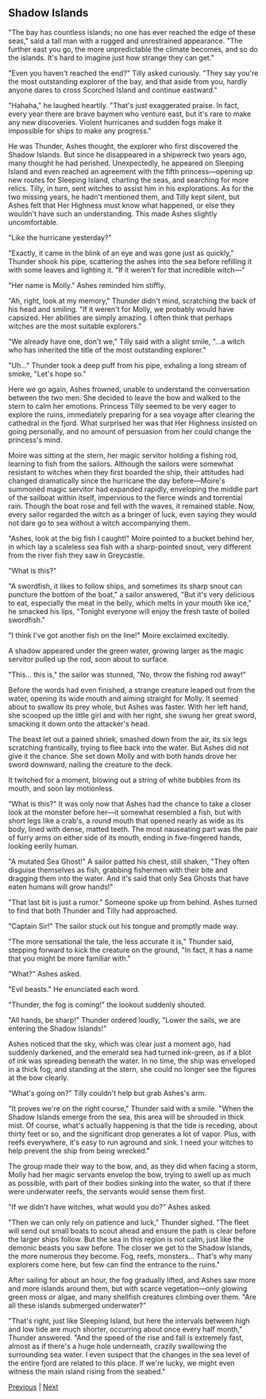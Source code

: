 ## Shadow Islands
"The bay has countless islands; no one has ever reached the edge of these seas," said a tall man with a rugged and unrestrained appearance. "The further east you go, the more unpredictable the climate becomes, and so do the islands. It's hard to imagine just how strange they can get."



"Even you haven't reached the end?" Tilly asked curiously. "They say you're the most outstanding explorer of the bay, and that aside from you, hardly anyone dares to cross Scorched Island and continue eastward."



"Hahaha," he laughed heartily. "That's just exaggerated praise. In fact, every year there are brave baymen who venture east, but it's rare to make any new discoveries. Violent hurricanes and sudden fogs make it impossible for ships to make any progress."



He was Thunder, Ashes thought, the explorer who first discovered the Shadow Islands. But since he disappeared in a shipwreck two years ago, many thought he had perished. Unexpectedly, he appeared on Sleeping Island and even reached an agreement with the fifth princess—opening up new routes for Sleeping Island, charting the seas, and searching for more relics. Tilly, in turn, sent witches to assist him in his explorations. As for the two missing years, he hadn't mentioned them, and Tilly kept silent, but Ashes felt that Her Highness must know what happened, or else they wouldn't have such an understanding. This made Ashes slightly uncomfortable.



"Like the hurricane yesterday?"



"Exactly, it came in the blink of an eye and was gone just as quickly," Thunder shook his pipe, scattering the ashes into the sea before refilling it with some leaves and lighting it. "If it weren't for that incredible witch—"



"Her name is Molly." Ashes reminded him stiffly.



"Ah, right, look at my memory," Thunder didn't mind, scratching the back of his head and smiling. "If it weren't for Molly, we probably would have capsized. Her abilities are simply amazing. I often think that perhaps witches are the most suitable explorers."



"We already have one, don't we," Tilly said with a slight smile, "…a witch who has inherited the title of the most outstanding explorer."



"Uh..." Thunder took a deep puff from his pipe, exhaling a long stream of smoke, "Let's hope so."

Here we go again, Ashes frowned, unable to understand the conversation between the two men. She decided to leave the bow and walked to the stern to calm her emotions. Princess Tilly seemed to be very eager to explore the ruins, immediately preparing for a sea voyage after clearing the cathedral in the fjord. What surprised her was that Her Highness insisted on going personally, and no amount of persuasion from her could change the princess's mind.

Moire was sitting at the stern, her magic servitor holding a fishing rod, learning to fish from the sailors. Although the sailors were somewhat resistant to witches when they first boarded the ship, their attitudes had changed dramatically since the hurricane the day before—Moire's summoned magic servitor had expanded rapidly, enveloping the middle part of the sailboat within itself, impervious to the fierce winds and torrential rain. Though the boat rose and fell with the waves, it remained stable. Now, every sailor regarded the witch as a bringer of luck, even saying they would not dare go to sea without a witch accompanying them.

"Ashes, look at the big fish I caught!" Moire pointed to a bucket behind her, in which lay a scaleless sea fish with a sharp-pointed snout, very different from the river fish they saw in Greycastle.

"What is this?"

"A swordfish, it likes to follow ships, and sometimes its sharp snout can puncture the bottom of the boat," a sailor answered, "But it's very delicious to eat, especially the meat in the belly, which melts in your mouth like ice," he smacked his lips, "Tonight everyone will enjoy the fresh taste of boiled swordfish."

"I think I've got another fish on the line!" Moire exclaimed excitedly.

A shadow appeared under the green water, growing larger as the magic servitor pulled up the rod, soon about to surface.

"This... this is," the sailor was stunned, "No, throw the fishing rod away!"



Before the words had even finished, a strange creature leaped out from the water, opening its wide mouth and aiming straight for Molly. It seemed about to swallow its prey whole, but Ashes was faster. With her left hand, she scooped up the little girl and with her right, she swung her great sword, smacking it down onto the attacker's head.

The beast let out a pained shriek, smashed down from the air, its six legs scratching frantically, trying to flee back into the water. But Ashes did not give it the chance. She set down Molly and with both hands drove her sword downward, nailing the creature to the deck.

It twitched for a moment, blowing out a string of white bubbles from its mouth, and soon lay motionless.

"What is this?" It was only now that Ashes had the chance to take a closer look at the monster before her—it somewhat resembled a fish, but with short legs like a crab's, a round mouth that opened nearly as wide as its body, lined with dense, matted teeth. The most nauseating part was the pair of furry arms on either side of its mouth, ending in five-fingered hands, looking eerily human.

"A mutated Sea Ghost!" A sailor patted his chest, still shaken, "They often disguise themselves as fish, grabbing fishermen with their bite and dragging them into the water. And it's said that only Sea Ghosts that have eaten humans will grow hands!"

"That last bit is just a rumor." Someone spoke up from behind. Ashes turned to find that both Thunder and Tilly had approached.

"Captain Sir!" The sailor stuck out his tongue and promptly made way.

"The more sensational the tale, the less accurate it is," Thunder said, stepping forward to kick the creature on the ground, "In fact, it has a name that you might be more familiar with."



"What?" Ashes asked.

"Evil beasts." He enunciated each word.

"Thunder, the fog is coming!" the lookout suddenly shouted.

"All hands, be sharp!" Thunder ordered loudly, "Lower the sails, we are entering the Shadow Islands!"

Ashes noticed that the sky, which was clear just a moment ago, had suddenly darkened, and the emerald sea had turned ink-green, as if a blot of ink was spreading beneath the water. In no time, the ship was enveloped in a thick fog, and standing at the stern, she could no longer see the figures at the bow clearly.

"What's going on?" Tilly couldn't help but grab Ashes's arm.

"It proves we're on the right course," Thunder said with a smile. "When the Shadow Islands emerge from the sea, this area will be shrouded in thick mist. Of course, what's actually happening is that the tide is receding, about thirty feet or so, and the significant drop generates a lot of vapor. Plus, with reefs everywhere, it's easy to run aground and sink. I need your witches to help prevent the ship from being wrecked."

The group made their way to the bow, and, as they did when facing a storm, Molly had her magic servants envelop the bow, trying to swell up as much as possible, with part of their bodies sinking into the water, so that if there were underwater reefs, the servants would sense them first.

"If we didn't have witches, what would you do?" Ashes asked.



"Then we can only rely on patience and luck," Thunder sighed. "The fleet will send out small boats to scout ahead and ensure the path is clear before the larger ships follow. But the sea in this region is not calm, just like the demonic beasts you saw before. The closer we get to the Shadow Islands, the more numerous they become. Fog, reefs, monsters... That's why many explorers come here, but few can find the entrance to the ruins."



After sailing for about an hour, the fog gradually lifted, and Ashes saw more and more islands around them, but with scarce vegetation—only glowing green moss or algae, and many shellfish creatures climbing over them. "Are all these islands submerged underwater?"



"That's right, just like Sleeping Island, but here the intervals between high and low tide are much shorter, occurring about once every half month," Thunder answered. "And the speed of the rise and fall is extremely fast, almost as if there's a huge hole underneath, crazily swallowing the surrounding sea water. I even suspect that the changes in the sea level of the entire fjord are related to this place. If we're lucky, we might even witness the main island rising from the seabed."





[Previous](CH0231.md) | [Next](CH0233.md)
